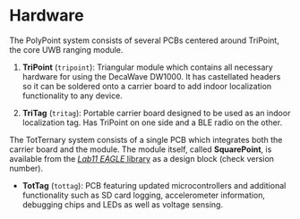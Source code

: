Hardware
==================

The PolyPoint system consists of several PCBs centered around TriPoint,
the core UWB ranging module.

1. **TriPoint** (`tripoint`): Triangular module which contains all necessary hardware
for using the DecaWave DW1000. It has castellated headers so it can be
soldered onto a carrier board to add indoor localization functionality
to any device.

2. **TriTag** (`tritag`): Portable carrier board designed to be used as an indoor
localization tag. Has TriPoint on one side and a BLE radio on the other.


The TotTernary system consists of a single PCB which integrates both the carrier board and the module.
The module itself, called **SquarePoint**, is available from the [*Lab11 EAGLE* library](https://github.com/lab11/eagle) as a design block (check version number).

- **TotTag** (`tottag`): PCB featuring updated microcontrollers and additional functionality such as SD card logging, accelerometer information, debugging chips and LEDs as well as voltage sensing.
